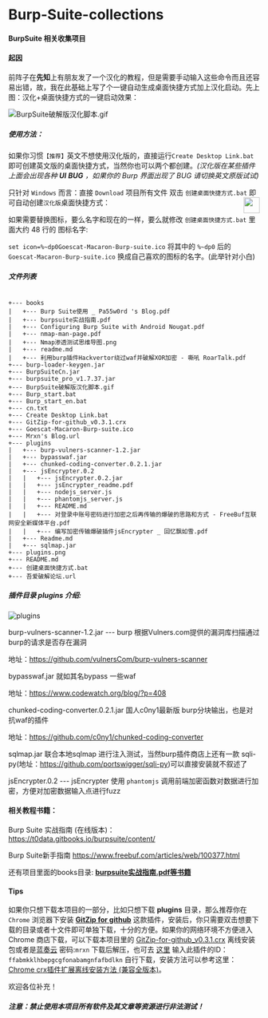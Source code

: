 # Burp-Suite-collections

#### BurpSuite 相关收集项目

#### 起因

前阵子在**先知**上有朋友发了一个汉化的教程，但是需要手动输入这些命令而且还容易出错，故，我在此基础上写了个一键自动生成桌面快捷方式加上汉化启动。先上图：汉化+桌面快捷方式的一键启动效果：

![BurpSuite破解版汉化脚本.gif](https://raw.githubusercontent.com/Mr-xn/Burp-Suite-collections/master/BurpSuite%E7%A0%B4%E8%A7%A3%E7%89%88%E6%B1%89%E5%8C%96%E8%84%9A%E6%9C%AC.gif)

##### 使用方法：

如果你习惯`【推荐】`英文不想使用汉化版的，直接运行`Create Desktop Link.bat` 即可创建英文版的桌面快捷方式，当然你也可以两个都创建。*(汉化版在某些插件上面会出现各种 **UI** **BUG** ，如果你的 Burp 界面出现了 BUG 请切换英文原版试试)*

只针对 `Windows` 而言：直接 `Download` 项目所有文件 双击 `创建桌面快捷方式.bat` 即可自动创建`汉化版`桌面快捷方式：<img src="https://raw.githubusercontent.com/Mr-xn/Burp-Suite-collections/master/Goescat-Macaron-Burp-suite.ico" width="32" height ="32" align=right />

如果需要替换图标，要么名字和现在的一样，要么就修改 `创建桌面快捷方式.bat` 里面大约 48 行的 图标名字:

```set icon=%~dp0Goescat-Macaron-Burp-suite.ico``` 将其中的 `%~dp0` 后的 `Goescat-Macaron-Burp-suite.ico` 换成自己喜欢的图标的名字。(此举针对小白)

##### 文件列表

```

+--- books
|   +--- Burp Suite使用 _ Pa55w0rd 's Blog.pdf
|   +--- burpsuite实战指南.pdf
|   +--- Configuring Burp Suite with Android Nougat.pdf
|   +--- nmap-man-page.pdf
|   +--- Nmap渗透测试思维导图.png
|   +--- readme.md
|   +--- 利用burp插件Hackvertor绕过waf并破解XOR加密 - 嘶吼 RoarTalk.pdf
+--- burp-loader-keygen.jar
+--- BurpSuiteCn.jar
+--- burpsuite_pro_v1.7.37.jar
+--- BurpSuite破解版汉化脚本.gif
+--- Burp_start.bat
+--- Burp_start_en.bat
+--- cn.txt
+--- Create Desktop Link.bat
+--- GitZip-for-github_v0.3.1.crx
+--- Goescat-Macaron-Burp-suite.ico
+--- Mrxn's Blog.url
+--- plugins
|   +--- burp-vulners-scanner-1.2.jar
|   +--- bypasswaf.jar
|   +--- chunked-coding-converter.0.2.1.jar
|   +--- jsEncrypter.0.2
|   |   +--- jsEncrypter.0.2.jar
|   |   +--- jsEncrypter_readme.pdf
|   |   +--- nodejs_server.js
|   |   +--- phantomjs_server.js
|   |   +--- README.md
|   |   +--- 对登录中账号密码进行加密之后再传输的爆破的思路和方式 - FreeBuf互联网安全新媒体平台.pdf
|   |   +--- 编写加密传输爆破插件jsEncrypter _ 回忆飘如雪.pdf
|   +--- Readme.md
|   +--- sqlmap.jar
+--- plugins.png
+--- README.md
+--- 创建桌面快捷方式.bat
+--- 吾爱破解论坛.url

```
##### 插件目录 plugins 介绍:

![plugins](https://raw.githubusercontent.com/Mr-xn/Burp-Suite-collections/master/plugins.png)

burp-vulners-scanner-1.2.jar --- burp 根据Vulners.com提供的漏洞库扫描通过burp的请求是否存在漏洞  

地址：https://github.com/vulnersCom/burp-vulners-scanner 

bypasswaf.jar 就如其名bypass 一些waf 

地址：https://www.codewatch.org/blog/?p=408 

chunked-coding-converter.0.2.1.jar 国人c0ny1最新版 burp分块输出，也是对抗waf的插件 

地址：https://github.com/c0ny1/chunked-coding-converter 

sqlmap.jar 联合本地sqlmap 进行注入测试，当然burp插件商店上还有一款 sqli-py(地址：https://github.com/portswigger/sqli-py)可以直接安装就不叙述了

jsEncrypter.0.2 --- jsEncrypter 使用 `phantomjs` 调用前端加密函数对数据进行加密，方便对加密数据输入点进行fuzz

#### 相关教程书籍：

Burp Suite 实战指南 (在线版本)：https://t0data.gitbooks.io/burpsuite/content/ 

Burp Suite新手指南 https://www.freebuf.com/articles/web/100377.html

还有项目里面的books目录:  [**burpsuite实战指南.pdf等书籍**](https://github.com/Mr-xn/Burp-Suite-collections/tree/master/books)

#### Tips

如果你只想下载本项目的一部分，比如只想下载 **plugins** 目录，那么推荐你在 `Chrome` 浏览器下安装 **[GitZip for github](<https://chrome.google.com/webstore/detail/gitzip-for-github/ffabmkklhbepgcgfonabamgnfafbdlkn>)** 这款插件，安装后，你只需要双击想要下载的目录或者十文件即可单独下载，十分的方便。如果你的网络环境不方便进入 Chrome 商店下载，可以下载本项目里的 [GitZip-for-github_v0.3.1.crx](https://raw.githubusercontent.com/Mr-xn/Burp-Suite-collections/master/GitZip-for-github_v0.3.1.crx) 离线安装包或者是[蓝奏云](https://www.lanzous.com/i3r80dg) 密码:`mrxn` 下载后解压，也可去 [这里](https://chrome-extension-downloader.com/) 输入此插件的ID：`ffabmkklhbepgcgfonabamgnfafbdlkn` 自行下载，安装方法可以参考这里：[Chrome crx插件扩展离线安装方法 (兼容全版本)](https://sspai.com/post/52767)。

欢迎各位补充！

##### 注意：禁止使用本项目所有软件及其文章等资源进行非法测试！

